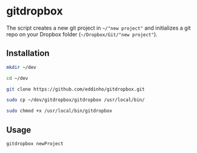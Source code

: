 # gitdropbox

The script creates a new git project in `~/"new project"` and initializes a git repo on your Dropbox folder (`~/Dropbox/Git/"new project"`).

## Installation
```bash
mkdir ~/dev

cd ~/dev

git clone https://github.com/eddinho/gitdropbox.git

sudo cp ~/dev/gitdropbox/gitdropbox /usr/local/bin/

sudo chmod +x /usr/local/bin/gitdropbox
```

## Usage
```bash
gitdropbox newProject
